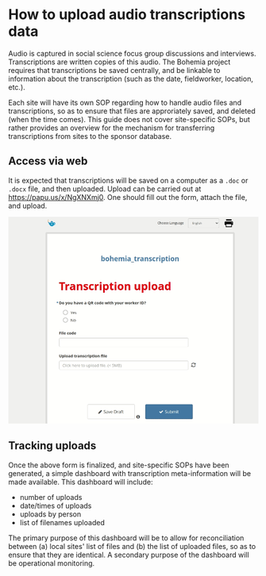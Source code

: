 
# How to upload audio transcriptions data

Audio is captured in social science focus group discussions and interviews. Transcriptions are written copies of this audio. The Bohemia project requires that transcriptions be saved centrally, and be linkable to information about the transcription (such as the date, fieldworker, location, etc.).

Each site will have its own SOP regarding how to handle audio files and transcriptions, so as to ensure that files are approriately saved, and deleted (when the time comes). This guide does not cover site-specific SOPs, but rather provides an overview for the mechanism for transferring transcriptions from sites to the sponsor database.



## Access via web

It is expected that transcriptions will be saved on a computer as a `.doc` or `.docx` file, and then uploaded. Upload can be carried out at https://papu.us/x/NgXNXmj0. One should fill out the form, attach the file, and upload.

![](img/transcription.gif)

## Tracking uploads

Once the above form is finalized, and site-specific SOPs have been generated, a simple dashboard with transcription meta-information will be made available. This dashboard will include:
- number of uploads
- date/times of uploads
- uploads by person
- list of filenames uploaded

The primary purpose of this dashboard will be to allow for reconciliation between (a) local sites' list of files and (b) the list of uploaded files, so as to ensure that they are identical. A secondary purpose of the dashboard will be operational monitoring.
